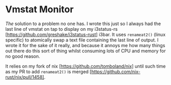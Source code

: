 # Vmstat Monitor

*The* solution to a problem no one has.  I wrote this just so I always had the last line of vmstat on tap to display on my i3status-rs [https://github.com/greshake/i3status-rust] i3bar.  It uses `renameat2()` (linux specific) to atomically swap a text file containing the last line of output.  I wrote it for the sake of it really, and because it annoys me how many things out there do this sort of thing whilst consuming lots of CPU and memory for no good reason.

It relies on my fork of nix [https://github.com/tomboland/nix] until such time as my PR to add `renameat2()` is merged [https://github.com/nix-rust/nix/pull/1458].